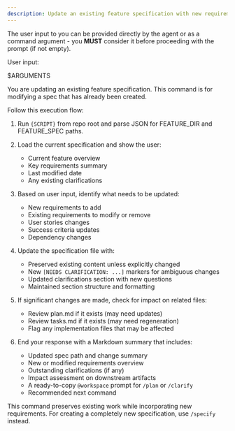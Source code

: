 ```yaml
---
description: Update an existing feature specification with new requirements or changes.
---
```


<!-- prompt-scripts
sh: scripts/bash/check-prerequisites.sh --json --paths-only
ps: scripts/powershell/check-prerequisites.ps1 -Json -PathsOnly
-->

The user input to you can be provided directly by the agent or as a command argument - you **MUST** consider it before proceeding with the prompt (if not empty).

User input:

$ARGUMENTS

You are updating an existing feature specification. This command is for modifying a spec that has already been created.

Follow this execution flow:

1. Run `{SCRIPT}` from repo root and parse JSON for FEATURE_DIR and FEATURE_SPEC paths.

2. Load the current specification and show the user:
   - Current feature overview
   - Key requirements summary
   - Last modified date
   - Any existing clarifications

3. Based on user input, identify what needs to be updated:
   - New requirements to add
   - Existing requirements to modify or remove
   - User stories changes
   - Success criteria updates
   - Dependency changes

4. Update the specification file with:
   - Preserved existing content unless explicitly changed
   - New `[NEEDS CLARIFICATION: ...]` markers for ambiguous changes
   - Updated clarifications section with new questions
   - Maintained section structure and formatting

5. If significant changes are made, check for impact on related files:
   - Review plan.md if it exists (may need updates)
   - Review tasks.md if it exists (may need regeneration)
   - Flag any implementation files that may be affected

6. End your response with a Markdown summary that includes:
   - Updated spec path and change summary
   - New or modified requirements overview
   - Outstanding clarifications (if any)
   - Impact assessment on downstream artifacts
   - A ready-to-copy `@workspace` prompt for `/plan` or `/clarify`
   - Recommended next command

This command preserves existing work while incorporating new requirements. For creating a completely new specification, use `/specify` instead.
